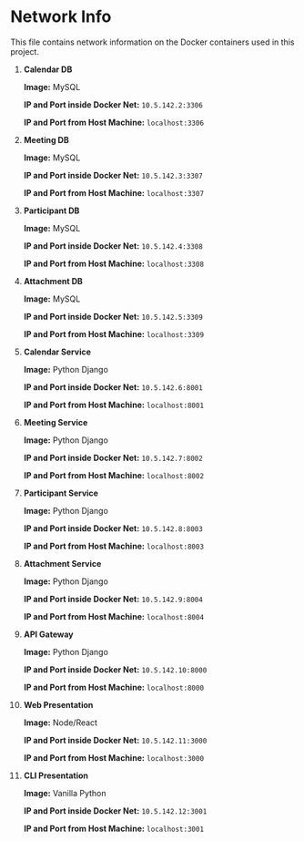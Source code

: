 # Network Info

This file contains network information on the Docker containers used in this project.

1. **Calendar DB**

    **Image:** MySQL

    **IP and Port inside Docker Net:** `10.5.142.2:3306`

    **IP and Port from Host Machine:** `localhost:3306`

2. **Meeting DB**

    **Image:** MySQL

    **IP and Port inside Docker Net:** `10.5.142.3:3307`

    **IP and Port from Host Machine:** `localhost:3307`

3. **Participant DB**

    **Image:** MySQL

    **IP and Port inside Docker Net:** `10.5.142.4:3308`

    **IP and Port from Host Machine:** `localhost:3308`

4. **Attachment DB**

    **Image:** MySQL

    **IP and Port inside Docker Net:** `10.5.142.5:3309`

    **IP and Port from Host Machine:** `localhost:3309`

5. **Calendar Service**

    **Image:** Python Django

    **IP and Port inside Docker Net:** `10.5.142.6:8001`

    **IP and Port from Host Machine:** `localhost:8001`

6. **Meeting Service**

    **Image:** Python Django

    **IP and Port inside Docker Net:** `10.5.142.7:8002`

    **IP and Port from Host Machine:** `localhost:8002`

7. **Participant Service**

    **Image:** Python Django

    **IP and Port inside Docker Net:** `10.5.142.8:8003`

    **IP and Port from Host Machine:** `localhost:8003`

8. **Attachment Service**

    **Image:** Python Django

    **IP and Port inside Docker Net:** `10.5.142.9:8004`

    **IP and Port from Host Machine:** `localhost:8004`

9. **API Gateway**

    **Image:** Python Django

    **IP and Port inside Docker Net:** `10.5.142.10:8000`

    **IP and Port from Host Machine:** `localhost:8000`

10. **Web Presentation**

    **Image:** Node/React

    **IP and Port inside Docker Net:** `10.5.142.11:3000`

    **IP and Port from Host Machine:** `localhost:3000`

11. **CLI Presentation**

    **Image:** Vanilla Python

    **IP and Port inside Docker Net:** `10.5.142.12:3001`

    **IP and Port from Host Machine:** `localhost:3001`


